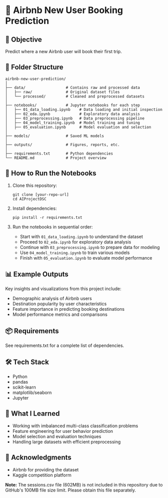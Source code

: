# 📌 Airbnb New User Booking Prediction

## 🚀 Objective
Predict where a new Airbnb user will book their first trip.

## 📁 Folder Structure
```
airbnb-new-user-prediction/
│
├── data/                  # Contains raw and processed data
│   ├── raw/               # Original dataset files
│   └── processed/         # Cleaned and preprocessed datasets
│
├── notebooks/             # Jupyter notebooks for each step
│   ├── 01_data_loading.ipynb    # Data loading and initial inspection
│   ├── 02_eda.ipynb             # Exploratory data analysis
│   ├── 03_preprocessing.ipynb   # Data preprocessing pipeline
│   ├── 04_model_training.ipynb  # Model training and tuning
│   ├── 05_evaluation.ipynb      # Model evaluation and selection
│
├── models/                # Saved ML models
│
├── outputs/               # Figures, reports, etc.
│
├── requirements.txt       # Python dependencies
└── README.md              # Project overview
```

## 🧪 How to Run the Notebooks

1. Clone this repository:
   ```
   git clone [your-repo-url]
   cd AIProjectDSC
   ```

2. Install dependencies:
   ```
   pip install -r requirements.txt
   ```

3. Run the notebooks in sequential order:
   - Start with `01_data_loading.ipynb` to understand the dataset
   - Proceed to `02_eda.ipynb` for exploratory data analysis
   - Continue with `03_preprocessing.ipynb` to prepare data for modeling
   - Use `04_model_training.ipynb` to train various models
   - Finish with `05_evaluation.ipynb` to evaluate model performance

## 📊 Example Outputs
Key insights and visualizations from this project include:
- Demographic analysis of Airbnb users
- Destination popularity by user characteristics
- Feature importance in predicting booking destinations
- Model performance metrics and comparisons

## 📦 Requirements
See requirements.txt for a complete list of dependencies.

## 🛠 Tech Stack
- Python
- pandas
- scikit-learn
- matplotlib/seaborn
- Jupyter

## 🧠 What I Learned
- Working with imbalanced multi-class classification problems
- Feature engineering for user behavior prediction
- Model selection and evaluation techniques
- Handling large datasets with efficient preprocessing

## 🙌 Acknowledgments
- Airbnb for providing the dataset
- Kaggle competition platform

**Note:** The sessions.csv file (602MB) is not included in this repository due to GitHub's 100MB file size limit. Please obtain this file separately.